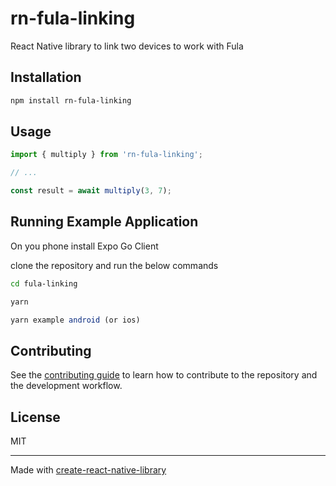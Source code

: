 # rn-fula-linking

React Native library to link two devices to work with Fula

## Installation

```sh
npm install rn-fula-linking
```

## Usage

```js
import { multiply } from 'rn-fula-linking';

// ...

const result = await multiply(3, 7);
```

## Running Example Application

On you phone install Expo Go Client

clone the repository and run the below commands

```sh
cd fula-linking

yarn
```

```js
yarn example android (or ios)
```


## Contributing

See the [contributing guide](CONTRIBUTING.md) to learn how to contribute to the repository and the development workflow.

## License

MIT

---

Made with [create-react-native-library](https://github.com/callstack/react-native-builder-bob)
